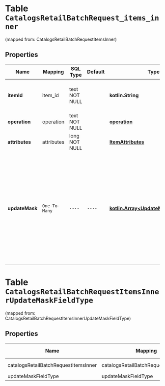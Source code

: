 
# Table `CatalogsRetailBatchRequest_items_inner`
(mapped from: CatalogsRetailBatchRequestItemsInner)

## Properties
Name | Mapping | SQL Type | Default | Type | Description | Notes
---- | ------- | -------- | ------- | ---- | ----------- | -----
**itemId** | item_id | text NOT NULL |  | **kotlin.String** | The catalog item id in the merchant namespace | 
**operation** | operation | text NOT NULL |  | [**operation**](#Operation) |  | 
**attributes** | attributes | long NOT NULL |  | [**ItemAttributes**](ItemAttributes.md) |  |  [foreignkey]
**updateMask** | `One-To-Many` | `----` | `----`  | [**kotlin.Array&lt;UpdateMaskFieldType&gt;**](UpdateMaskFieldType.md) | The list of product attributes to be updated. Attributes specified in the update mask without a value specified in the body will be deleted from the product item. |  [optional]





# **Table `CatalogsRetailBatchRequestItemsInnerUpdateMaskFieldType`**
(mapped from: CatalogsRetailBatchRequestItemsInnerUpdateMaskFieldType)

## Properties
Name | Mapping | SQL Type | Default | Type | Description | Notes
---- | ------- | -------- | ------- | ---- | ----------- | -----
catalogsRetailBatchRequestItemsInner | catalogsRetailBatchRequestItemsInner | long | | kotlin.Long | Primary Key | *one*
updateMaskFieldType | updateMaskFieldType | long | | kotlin.Long | Foreign Key | *many*



